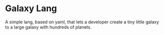 # Galaxy Lang

A simple lang, based on yaml, that lets a developer create a tiny little galaxy to a large galaxy with hundreds of planets.
